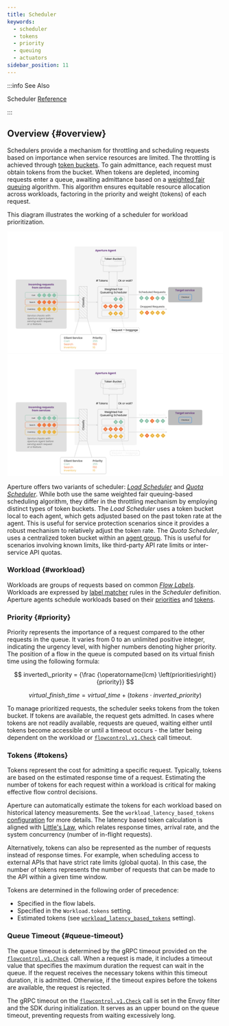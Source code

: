 ```yaml
---
title: Scheduler
keywords:
  - scheduler
  - tokens
  - priority
  - queuing
  - actuators
sidebar_position: 11
---
```


:::info See Also

Scheduler [Reference](/reference/configuration/spec.md#scheduler)

:::

## Overview {#overview}

Schedulers provide a mechanism for throttling and scheduling requests based on
importance when service resources are limited. The throttling is achieved
through [token buckets](https://en.wikipedia.org/wiki/Token_bucket). To gain
admittance, each request must obtain tokens from the bucket. When tokens are
depleted, incoming requests enter a queue, awaiting admittance based on a
[weighted fair queuing](https://en.wikipedia.org/wiki/Weighted_fair_queueing)
algorithm. This algorithm ensures equitable resource allocation across
workloads, factoring in the priority and weight (tokens) of each request.

This diagram illustrates the working of a scheduler for workload prioritization.

![Scheduler](./assets/img/scheduler-light.svg#gh-light-mode-only)
![Scheduler](./assets/img/scheduler-dark.svg#gh-dark-mode-only)

Aperture offers two variants of scheduler:
[_Load Scheduler_](./load-scheduler.md) and
[_Quota Scheduler_](./quota-scheduler.md). While both use the same weighted fair
queuing-based scheduling algorithm, they differ in the throttling mechanism by
employing distinct types of token buckets. The _Load Scheduler_ uses a token
bucket local to each agent, which gets adjusted based on the past token rate at
the agent. This is useful for service protection scenarios since it provides a
robust mechanism to relatively adjust the token rate. The _Quota Scheduler_,
uses a centralized token bucket within an [agent group](../agent-group.md). This
is useful for scenarios involving known limits, like third-party API rate limits
or inter-service API quotas.

### Workload {#workload}

Workloads are groups of requests based on common
[_Flow Labels_](../flow-label.md). Workloads are expressed by [label
matcher][label-matcher] rules in the _Scheduler_ definition. Aperture agents
schedule workloads based on their [priorities](#priority) and [tokens](#tokens).

### Priority {#priority}

Priority represents the importance of a request compared to the other requests
in the queue. It varies from 0 to an unlimited positive integer, indicating the
urgency level, with higher numbers denoting higher priority. The position of a
flow in the queue is computed based on its virtual finish time using the
following formula:

$$
inverted\_priority = {\frac {\operatorname{lcm} \left(priorities\right)} {priority}}
$$

$$
virtual\_finish\_time = virtual\_time + \left(tokens \cdot inverted\_priority\right)
$$

To manage prioritized requests, the scheduler seeks tokens from the token
bucket. If tokens are available, the request gets admitted. In cases where
tokens are not readily available, requests are queued, waiting either until
tokens become accessible or until a timeout occurs - the latter being dependent
on the workload or [`flowcontrol.v1.Check`][flowcontrol-proto] call timeout.

### Tokens {#tokens}

Tokens represent the cost for admitting a specific request. Typically, tokens
are based on the estimated response time of a request. Estimating the number of
tokens for each request within a workload is critical for making effective flow
control decisions.

Aperture can automatically estimate the tokens for each workload based on
historical latency measurements. See the `workload_latency_based_tokens`
[configuration](/reference/configuration/spec.md#load-scheduler) for more
details. The latency based token calculation is aligned with
[Little's Law](https://en.wikipedia.org/wiki/Little%27s_law), which relates
response times, arrival rate, and the system concurrency (number of in-flight
requests).

Alternatively, tokens can also be represented as the number of requests instead
of response times. For example, when scheduling access to external APIs that
have strict rate limits (global quota). In this case, the number of tokens
represents the number of requests that can be made to the API within a given
time window.

Tokens are determined in the following order of precedence:

- Specified in the flow labels.
- Specified in the `Workload.tokens` setting.
- Estimated tokens (see
  [`workload_latency_based_tokens`](/reference/configuration/spec.md#load-scheduler)
  setting).

### Queue Timeout {#queue-timeout}

The queue timeout is determined by the gRPC timeout provided on the
[`flowcontrol.v1.Check`][flowcontrol-proto] call. When a request is made, it
includes a timeout value that specifies the maximum duration the request can
wait in the queue. If the request receives the necessary tokens within this
timeout duration, it is admitted. Otherwise, if the timeout expires before the
tokens are available, the request is rejected.

The gRPC timeout on the [`flowcontrol.v1.Check`][flowcontrol-proto] call is set
in the Envoy filter and the SDK during initialization. It serves as an upper
bound on the queue timeout, preventing requests from waiting excessively long.

[label-matcher]: ../selector.md#label-matcher
[flowcontrol-proto]:
  https://buf.build/fluxninja/aperture/docs/main:aperture.flowcontrol.check.v1
